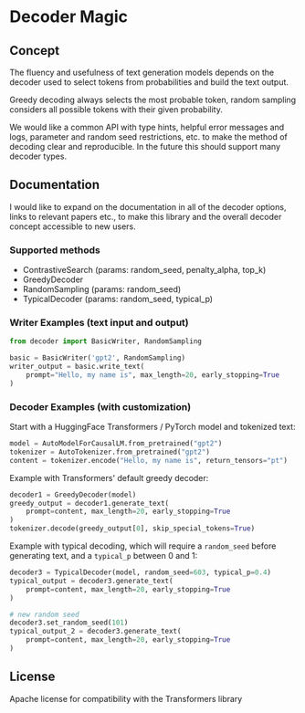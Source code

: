# Decoder Magic

## Concept

The fluency and usefulness of text generation models depends on the decoder used to select tokens from probabilities and build the text output.

Greedy decoding always selects the most probable token, random sampling considers all possible tokens with their given probability.

We would like a common API with type hints, helpful error messages and logs, parameter and random seed restrictions, etc. to make the method of decoding clear and reproducible. In the future this should support many decoder types.

## Documentation

I would like to expand on the documentation in all of the decoder options, links to relevant papers etc., to make this library and the overall decoder concept accessible to new users.

### Supported methods

- ContrastiveSearch (params: random_seed, penalty_alpha, top_k)
- GreedyDecoder
- RandomSampling (params: random_seed)
- TypicalDecoder (params: random_seed, typical_p)

### Writer Examples (text input and output)

```python
from decoder import BasicWriter, RandomSampling

basic = BasicWriter('gpt2', RandomSampling)
writer_output = basic.write_text(
    prompt="Hello, my name is", max_length=20, early_stopping=True
)
```

### Decoder Examples (with customization)

Start with a HuggingFace Transformers / PyTorch model and tokenized text:

```python
model = AutoModelForCausalLM.from_pretrained("gpt2")
tokenizer = AutoTokenizer.from_pretrained("gpt2")
content = tokenizer.encode("Hello, my name is", return_tensors="pt")
```

Example with Transformers' default greedy decoder:

```python
decoder1 = GreedyDecoder(model)
greedy_output = decoder1.generate_text(
    prompt=content, max_length=20, early_stopping=True
)
tokenizer.decode(greedy_output[0], skip_special_tokens=True)
```

Example with typical decoding, which will require a `random_seed` before generating text, and a `typical_p` between 0 and 1:

```python
decoder3 = TypicalDecoder(model, random_seed=603, typical_p=0.4)
typical_output = decoder3.generate_text(
    prompt=content, max_length=20, early_stopping=True
)

# new random seed
decoder3.set_random_seed(101)
typical_output_2 = decoder3.generate_text(
    prompt=content, max_length=20, early_stopping=True
)
```

## License

Apache license for compatibility with the Transformers library